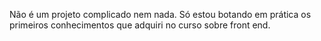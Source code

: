 Não é um projeto complicado nem nada. Só estou botando em prática os primeiros conhecimentos que adquiri no curso sobre front end.
